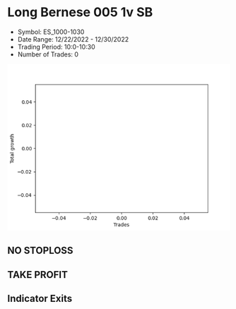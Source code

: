 # Long Bernese 005 1v SB 
- Symbol: ES_1000-1030
- Date Range: 12/22/2022 - 12/30/2022
- Trading Period: 10:0-10:30
- Number of Trades: 0

![Plot](LongBernese0051vSBES_1000-1030.png)
## NO STOPLOSS














## TAKE PROFIT











## Indicator Exits

